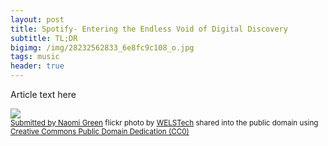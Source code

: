 ```yaml
---
layout: post
title: Spotify- Entering the Endless Void of Digital Discovery
subtitle: TL;DR
bigimg: /img/28232562833_6e8fc9c108_o.jpg
tags: music
header: true
---
```

Article text here




<a title="Submitted by Naomi Green" href="https://flickr.com/photos/90468817@N05/28232562833"><img src="https://farm9.static.flickr.com/8872/28232562833_e7a53f57a8.jpg" /></a><br /><small><a title="Submitted by Naomi Green" href="https://flickr.com/photos/90468817@N05/28232562833">Submitted by Naomi Green</a> flickr photo by <a href="https://flickr.com/people/90468817@N05">WELSTech</a> shared into the public domain using <a href="https://creativecommons.org/publicdomain/zero/1.0/">Creative Commons Public Domain Dedication (CC0)</a> </small>
